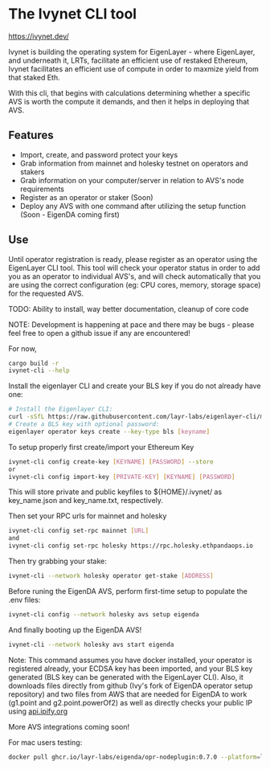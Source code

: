 # The Ivynet CLI tool

https://ivynet.dev/

Ivynet is building the operating system for EigenLayer - where EigenLayer, and underneath it, LRTs, facilitate an efficient use of restaked Ethereum, Ivynet facilitates an efficient use of compute in order to maxmize yield from that staked Eth.

With this cli, that begins with calculations determining whether a specific AVS is worth the compute it demands, and then it helps in deploying that AVS.

## Features

- Import, create, and password protect your keys
- Grab information from mainnet and holesky testnet on operators and stakers
- Grab information on your computer/server in relation to AVS's node requirements
- Register as an operator or staker (Soon)
- Deploy any AVS with one command after utilizing the setup function (Soon - EigenDA coming first)



## Use

Until operator registration is ready, please register as an operator using the EigenLayer CLI tool. This tool will check your operator status in order to add you as an operator to individual AVS's, and will check automatically that you are using the correct configuration (eg: CPU cores, memory, storage space) for the requested AVS.

TODO: Ability to install, way better documentation, cleanup of core code

NOTE: Development is happening at pace and there may be bugs - please feel free to open a github issue if any are encountered!

For now,

```sh
cargo build -r
ivynet-cli --help
```

Install the eigenlayer CLI and create your BLS key if you do not already have one:

```sh
# Install the Eigenlayer CLI:
curl -sSfL https://raw.githubusercontent.com/layr-labs/eigenlayer-cli/master/scripts/install.sh | sh -s
# Create a BLS key with optional password:
eigenlayer operator keys create --key-type bls [keyname]

```

To setup properly first create/import your Ethereum Key

```sh
ivynet-cli config create-key [KEYNAME] [PASSWORD] --store
or
ivynet-cli config import-key [PRIVATE-KEY] [KEYNAME] [PASSWORD]
```

This will store private and public keyfiles to ${HOME}/.ivynet/ as key_name.json and key_name.txt, respectively.

Then set your RPC urls for mainnet and holesky

```sh
ivynet-cli config set-rpc mainnet [URL]
and
ivynet-cli config set-rpc holesky https://rpc.holesky.ethpandaops.io
```


Then try grabbing your stake:

```sh
ivynet-cli --network holesky operator get-stake [ADDRESS]
```


Before runing the EigenDA AVS, perform first-time setup to populate the .env files: 

```sh
ivynet-cli config --network holesky avs setup eigenda 
```

And finally booting up the EigenDA AVS!

```sh
ivynet-cli --network holesky avs start eigenda
```

Note: This command assumes you have docker installed, your operator is registered already, your ECDSA key has been imported, and your BLS key generated (BLS key can be generated with the EigenLayer CLI). Also, it downloads files directly from github (Ivy's fork of EigenDA operator setup repository) and two files from AWS that are needed for EigenDA to work (g1.point and g2.point.powerOf2) as well as directly checks your public IP using [api.ipify.org](https://api.ipify.org)

More AVS integrations coming soon!

For mac users testing:

```sh
docker pull ghcr.io/layr-labs/eigenda/opr-nodeplugin:0.7.0 --platform=linux/amd64
```
